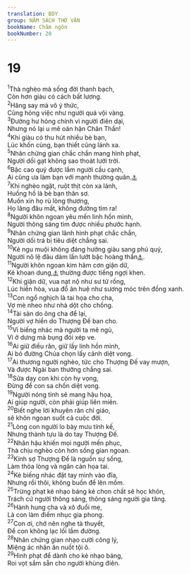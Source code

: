 ```yaml
---
translation: BDY
group: NĂM SÁCH THƠ VĂN
bookName: Châm ngôn 
bookNumber: 20
---
```


<div class="title"><h1>19</h1></div>
<span class="verse ch_19_1"><sup>1</sup>Thà nghèo mà sống đời thanh bạch,<br/>Còn hơn giàu có cách bất lương.<br/></span>
<span class="verse ch_19_2"><sup>2</sup>Hăng say mà vô ý thức,<br/>Cũng hỏng việc như người quá vội vàng.<br/></span>
<span class="verse ch_19_3"><sup>3</sup>Đường hư hỏng chính vì người điên dại,<br/>Nhưng nó lại u mê oán hận Chân Thần!<br/></span>
<span class="verse ch_19_4"><sup>4</sup>Khi giàu có thu hút nhiều bè bạn,<br/>Lúc khốn cùng, bạn thiết cũng lánh xa.<br/></span>
<span class="verse ch_19_5"><sup>5</sup>Nhân chứng gian chắc chắn mang hình phạt,<br/>Người dối gạt không sao thoát lưới trời.<br/></span>
<span class="verse ch_19_6"><sup>6</sup>Bậc cao quý được lắm người cầu cạnh,<br/>Ai cũng ưa làm bạn với mạnh thường quân.<a href="#" data-toggle="tooltip" data-placement="bottom" title="Mạnh-thường-quân: tên một người giàu có, rộng rãi, giúp đỡ người khác">⚓</a><br/></span>
<span class="verse ch_19_7"><sup>7</sup>Khi nghèo ngặt, ruột thịt còn xa lánh,<br/>Huống hồ là bè bạn thân sơ.<br/>Muốn xin họ rủ lòng thương,<br/>Họ lãng đâu mất, không đường tìm ra!<br/></span>
<span class="verse ch_19_8"><sup>8</sup>Người khôn ngoan yêu mến linh hồn mình,<br/>Người thông sáng tìm được nhiều phước hạnh.<br/></span>
<span class="verse ch_19_9"><sup>9</sup>Nhân chứng gian lãnh hình phạt chắc chắn,<br/>Người dối trá bị tiêu diệt chẳng sai.<br/></span>
<span class="verse ch_19_10"><sup>10</sup>Kẻ ngu muội không đáng hưởng giàu sang phú quý,<br/>Người nô lệ đâu dám lấn lướt bậc hoàng thần<a href="#" data-toggle="tooltip" data-placement="bottom" title="cai trị các hoàng tử">⚓</a>.<br/></span>
<span class="verse ch_19_11"><sup>11</sup>Người khôn ngoan kìm hãm cơn giận dữ,<br/>Kẻ khoan dung,<a href="#" data-toggle="tooltip" data-placement="bottom" title="không bắt lỗi">⚓</a> thường được tiếng ngợi khen.<br/></span>
<span class="verse ch_19_12"><sup>12</sup>Khi giận dữ, vua nạt nộ như sư tử rống,<br/>Lúc hiền hòa, vua đổ ân huệ như sương móc trên đồng xanh.<br/></span>
<span class="verse ch_19_13"><sup>13</sup>Con ngổ nghịch là tai họa cho cha,<br/>Vợ mè nheo như nhà dột cho chồng.<br/></span>
<span class="verse ch_19_14"><sup>14</sup>Tài sản do ông cha để lại,<br/>Người vợ hiền do Thượng Đế ban cho.<br/></span>
<span class="verse ch_19_15"><sup>15</sup>Vì biếng nhác mà người ta mê ngủ,<br/>Vì ở dưng mà bụng đói xép ve.<br/></span>
<span class="verse ch_19_16"><sup>16</sup>Ai giữ điều răn, giữ lấy linh hồn mình,<br/>Ai bỏ đường Chúa chọn lấy cảnh diệt vong.<br/></span>
<span class="verse ch_19_17"><sup>17</sup>Ai thương người nghèo, tức cho Thượng Đế vay mượn,<br/>Và được Ngài ban thưởng chẳng sai.<br/></span>
<span class="verse ch_19_18"><sup>18</sup>Sửa dạy con khi còn hy vọng,<br/>Đừng để con sa chốn diệt vong.<br/></span>
<span class="verse ch_19_19"><sup>19</sup>Người nóng tính sẽ mang hậu họa,<br/>Ai giúp người, còn phải giúp liên miên.<br/></span>
<span class="verse ch_19_20"><sup>20</sup>Biết nghe lời khuyên răn chỉ giáo,<br/>sẽ khôn ngoan suốt cả cuộc đời.<br/></span>
<span class="verse ch_19_21"><sup>21</sup>Lòng con người lo bày mưu tính kế,<br/>Nhưng thành tựu là do tay Thượng Đế.<br/></span>
<span class="verse ch_19_22"><sup>22</sup>Nhân hậu khiến mọi người mến phục,<br/>Thà chịu nghèo còn hơn sống gian ngoan.<br/></span>
<span class="verse ch_19_23"><sup>23</sup>Kính sợ Thượng Đế là nguồn sự sống,<br/>Làm thỏa lòng và ngăn cản họa tai.<br/></span>
<span class="verse ch_19_24"><sup>24</sup>Kẻ biếng nhác đặt tay mình vào đĩa,<br/>Nhưng rồi thôi, không buồn để lên mồm.<br/></span>
<span class="verse ch_19_25"><sup>25</sup>Trừng phạt kẻ nhạo báng kẻ chon chất sẽ học khôn,<br/>Trách cứ người thông sáng, thông sáng người gia tăng.<br/></span>
<span class="verse ch_19_26"><sup>26</sup>Hành hung cha và xô đuổi mẹ,<br/>Là con làm điếm nhục gia phong.<br/></span>
<span class="verse ch_19_27"><sup>27</sup>Con ơi, chớ nên nghe tà thuyết,<br/>Để con không lạc lối lầm đường.<br/></span>
<span class="verse ch_19_28"><sup>28</sup>Nhân chứng gian nhạo cười công lý,<br/>Miệng ác nhân ăn nuốt tội ô.<br/></span>
<span class="verse ch_19_29"><sup>29</sup>Hình phạt để dành cho kẻ nhạo báng,<br/>Roi vọt sắm sẵn cho người khùng điên.</span>
